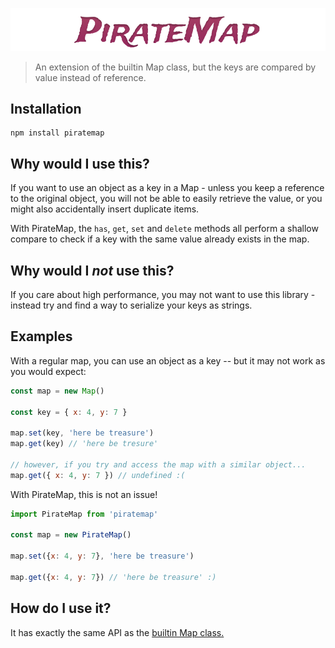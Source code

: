 ![PirateMap](./piratemap.png)

> An extension of the builtin Map class, but the keys are compared by value
> instead of reference.

## Installation

```shell
npm install piratemap
```

## Why would I use this?

If you want to use an object as a key in a Map - unless you keep a reference to
the original object, you will not be able to easily retrieve the value, or you
might also accidentally insert duplicate items.

With PirateMap, the `has`, `get`, `set` and `delete` methods all perform a
shallow compare to check if a key with the same value already exists in the
map.

## Why would I _not_ use this?

If you care about high performance, you may not want to use this library -
instead try and find a way to serialize your keys as strings. 

## Examples

With a regular map, you can use an object as a key -- but it may not work as
you would expect:

```javascript
const map = new Map()

const key = { x: 4, y: 7 }

map.set(key, 'here be treasure')
map.get(key) // 'here be tresure'

// however, if you try and access the map with a similar object...
map.get({ x: 4, y: 7 }) // undefined :(
```

With PirateMap, this is not an issue!

```javascript
import PirateMap from 'piratemap'

const map = new PirateMap()

map.set({x: 4, y: 7}, 'here be treasure')

map.get({x: 4, y: 7}) // 'here be treasure' :)
```

## How do I use it?

It has exactly the same API as the [builtin Map
class.](https://developer.mozilla.org/en/docs/Web/JavaScript/Reference/Global_Objects/Map)
